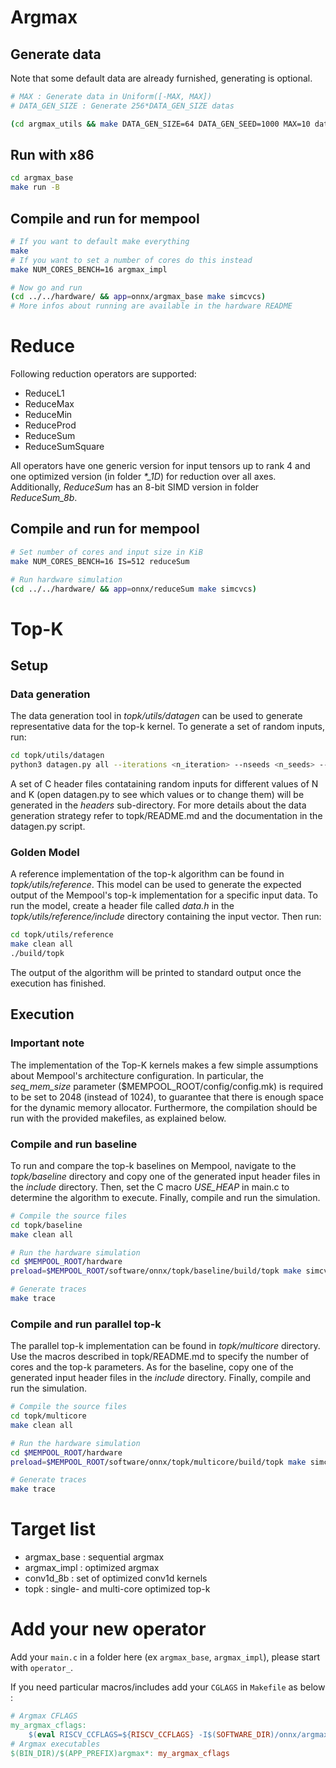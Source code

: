 # Argmax

## Generate data
Note that some default data are already furnished, generating is optional.
```bash
# MAX : Generate data in Uniform([-MAX, MAX])
# DATA_GEN_SIZE : Generate 256*DATA_GEN_SIZE datas

(cd argmax_utils && make DATA_GEN_SIZE=64 DATA_GEN_SEED=1000 MAX=10 data.h -B)
```
## Run with x86
```bash
cd argmax_base
make run -B
```
## Compile and run for mempool
```bash
# If you want to default make everything
make
# If you want to set a number of cores do this instead
make NUM_CORES_BENCH=16 argmax_impl

# Now go and run
(cd ../../hardware/ && app=onnx/argmax_base make simcvcs)
# More infos about running are available in the hardware README
```

# Reduce

Following reduction operators are supported:
- ReduceL1
- ReduceMax
- ReduceMin
- ReduceProd
- ReduceSum
- ReduceSumSquare

All operators have one generic version for input tensors up to rank 4 and one optimized version (in folder *\*_1D*) for reduction over all axes. Additionally, *ReduceSum* has an 8-bit SIMD version in folder *ReduceSum_8b*.

## Compile and run for mempool
```bash
# Set number of cores and input size in KiB
make NUM_CORES_BENCH=16 IS=512 reduceSum

# Run hardware simulation
(cd ../../hardware/ && app=onnx/reduceSum make simcvcs)
```

# Top-K

## Setup

### Data generation

The data generation tool in *topk/utils/datagen* can be used to generate representative data for the top-k kernel. To generate a set of random inputs, run:
```bash
cd topk/utils/datagen
python3 datagen.py all --iterations <n_iteration> --nseeds <n_seeds> --precision <n_bits> --signed <True|False>
```
A set of C header files contataining random inputs for different values of N and K (open datagen.py to see which values or to change them) will be generated in the *headers* sub-directory. For more details about the data generation strategy refer to topk/README.md and the documentation in the datagen.py script.

### Golden Model

A reference implementation of the top-k algorithm can be found in *topk/utils/reference*. This model can be used to generate the expected output of the Mempool's top-k implementation for a specific input data. To run the model, create a header file called *data.h* in the *topk/utils/reference/include* directory containing the input vector. Then run:
```bash
cd topk/utils/reference
make clean all
./build/topk
```
The output of the algorithm will be printed to standard output once the execution has finished.

## Execution

### **Important note**

The implementation of the Top-K kernels makes a few simple assumptions about Mempool's architecture configuration. In particular, the *seq_mem_size* parameter ($MEMPOOL_ROOT/config/config.mk) is required to be set to 2048 (instead of 1024), to guarantee that there is enough space for the dynamic memory allocator. Furthermore, the compilation should be run with the provided makefiles, as explained below.

### Compile and run baseline

To run and compare the top-k baselines on Mempool, navigate to the *topk/baseline* directory and copy one of the generated input header files in the *include* directory. Then, set the C macro *USE_HEAP* in main.c to determine the algorithm to execute. Finally, compile and run the simulation.
```bash
# Compile the source files
cd topk/baseline
make clean all

# Run the hardware simulation
cd $MEMPOOL_ROOT/hardware
preload=$MEMPOOL_ROOT/software/onnx/topk/baseline/build/topk make simcvcs

# Generate traces
make trace
```

### Compile and run parallel top-k

The parallel top-k implementation can be found in *topk/multicore* directory. Use the macros described in topk/README.md to specify the number of cores and the top-k parameters. As for the baseline, copy one of the generated input header files in the *include* directory. Finally, compile and run the simulation.
```bash
# Compile the source files
cd topk/multicore
make clean all

# Run the hardware simulation
cd $MEMPOOL_ROOT/hardware
preload=$MEMPOOL_ROOT/software/onnx/topk/multicore/build/topk make simcvcs

# Generate traces
make trace
```

# Target list

- argmax_base : sequential argmax
- argmax_impl : optimized argmax
- conv1d_8b : set of optimized conv1d kernels
- topk : single- and multi-core optimized top-k

# Add your new operator
Add your `main.c` in a folder here (ex `argmax_base`, `argmax_impl`), please start with `operator_`.

If you need particular macros/includes add your `CGLAGS` in `Makefile` as below :
```makefile
# Argmax CFLAGS
my_argmax_cflags:
	$(eval RISCV_CCFLAGS=${RISCV_CCFLAGS} -I$(SOFTWARE_DIR)/onnx/argmax_utils -DNUM_CORES_BENCH=$(NUM_CORES_BENCH))
# Argmax executables
$(BIN_DIR)/$(APP_PREFIX)argmax*: my_argmax_cflags
```
